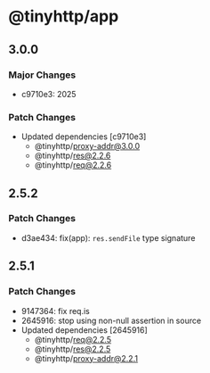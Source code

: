 # @tinyhttp/app

## 3.0.0

### Major Changes

- c9710e3: 2025

### Patch Changes

- Updated dependencies [c9710e3]
  - @tinyhttp/proxy-addr@3.0.0
  - @tinyhttp/res@2.2.6
  - @tinyhttp/req@2.2.6

## 2.5.2

### Patch Changes

- d3ae434: fix(app): `res.sendFile` type signature

## 2.5.1

### Patch Changes

- 9147364: fix req.is
- 2645916: stop using non-null assertion in source
- Updated dependencies [2645916]
  - @tinyhttp/req@2.2.5
  - @tinyhttp/res@2.2.5
  - @tinyhttp/proxy-addr@2.2.1
